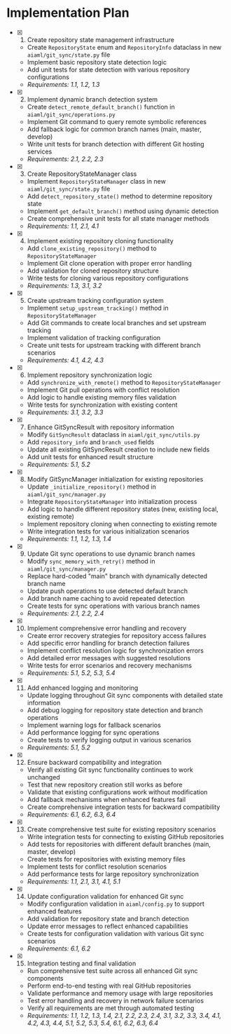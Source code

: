 # Implementation Plan

- [x] 1. Create repository state management infrastructure
  - Create `RepositoryState` enum and `RepositoryInfo` dataclass in new `aiaml/git_sync/state.py` file
  - Implement basic repository state detection logic
  - Add unit tests for state detection with various repository configurations
  - _Requirements: 1.1, 1.2, 1.3_

- [x] 2. Implement dynamic branch detection system
  - Create `detect_remote_default_branch()` function in `aiaml/git_sync/operations.py`
  - Implement Git command to query remote symbolic references
  - Add fallback logic for common branch names (main, master, develop)
  - Write unit tests for branch detection with different Git hosting services
  - _Requirements: 2.1, 2.2, 2.3_

- [x] 3. Create RepositoryStateManager class
  - Implement `RepositoryStateManager` class in new `aiaml/git_sync/state.py` file
  - Add `detect_repository_state()` method to determine repository state
  - Implement `get_default_branch()` method using dynamic detection
  - Create comprehensive unit tests for all state manager methods
  - _Requirements: 1.1, 2.1, 4.1_

- [x] 4. Implement existing repository cloning functionality
  - Add `clone_existing_repository()` method to `RepositoryStateManager`
  - Implement Git clone operation with proper error handling
  - Add validation for cloned repository structure
  - Write tests for cloning various repository configurations
  - _Requirements: 1.3, 3.1, 3.2_

- [x] 5. Create upstream tracking configuration system
  - Implement `setup_upstream_tracking()` method in `RepositoryStateManager`
  - Add Git commands to create local branches and set upstream tracking
  - Implement validation of tracking configuration
  - Create unit tests for upstream tracking with different branch scenarios
  - _Requirements: 4.1, 4.2, 4.3_

- [x] 6. Implement repository synchronization logic
  - Add `synchronize_with_remote()` method to `RepositoryStateManager`
  - Implement Git pull operations with conflict resolution
  - Add logic to handle existing memory files validation
  - Write tests for synchronization with existing content
  - _Requirements: 3.1, 3.2, 3.3_

- [x] 7. Enhance GitSyncResult with repository information
  - Modify `GitSyncResult` dataclass in `aiaml/git_sync/utils.py`
  - Add `repository_info` and `branch_used` fields
  - Update all existing GitSyncResult creation to include new fields
  - Add unit tests for enhanced result structure
  - _Requirements: 5.1, 5.2_

- [x] 8. Modify GitSyncManager initialization for existing repositories
  - Update `_initialize_repository()` method in `aiaml/git_sync/manager.py`
  - Integrate `RepositoryStateManager` into initialization process
  - Add logic to handle different repository states (new, existing local, existing remote)
  - Implement repository cloning when connecting to existing remote
  - Write integration tests for various initialization scenarios
  - _Requirements: 1.1, 1.2, 1.3, 1.4_

- [x] 9. Update Git sync operations to use dynamic branch names
  - Modify `sync_memory_with_retry()` method in `aiaml/git_sync/manager.py`
  - Replace hard-coded "main" branch with dynamically detected branch name
  - Update push operations to use detected default branch
  - Add branch name caching to avoid repeated detection
  - Create tests for sync operations with various branch names
  - _Requirements: 2.1, 2.2, 2.4_

- [x] 10. Implement comprehensive error handling and recovery
  - Create error recovery strategies for repository access failures
  - Add specific error handling for branch detection failures
  - Implement conflict resolution logic for synchronization errors
  - Add detailed error messages with suggested resolutions
  - Write tests for error scenarios and recovery mechanisms
  - _Requirements: 5.1, 5.2, 5.3, 5.4_

- [x] 11. Add enhanced logging and monitoring
  - Update logging throughout Git sync components with detailed state information
  - Add debug logging for repository state detection and branch operations
  - Implement warning logs for fallback scenarios
  - Add performance logging for sync operations
  - Create tests to verify logging output in various scenarios
  - _Requirements: 5.1, 5.2_

- [x] 12. Ensure backward compatibility and integration
  - Verify all existing Git sync functionality continues to work unchanged
  - Test that new repository creation still works as before
  - Validate that existing configurations work without modification
  - Add fallback mechanisms when enhanced features fail
  - Create comprehensive integration tests for backward compatibility
  - _Requirements: 6.1, 6.2, 6.3, 6.4_

- [x] 13. Create comprehensive test suite for existing repository scenarios
  - Write integration tests for connecting to existing GitHub repositories
  - Add tests for repositories with different default branches (main, master, develop)
  - Create tests for repositories with existing memory files
  - Implement tests for conflict resolution scenarios
  - Add performance tests for large repository synchronization
  - _Requirements: 1.1, 2.1, 3.1, 4.1, 5.1_

- [x] 14. Update configuration validation for enhanced Git sync
  - Modify configuration validation in `aiaml/config.py` to support enhanced features
  - Add validation for repository state and branch detection
  - Update error messages to reflect enhanced capabilities
  - Create tests for configuration validation with various Git sync scenarios
  - _Requirements: 6.1, 6.2_

- [x] 15. Integration testing and final validation
  - Run comprehensive test suite across all enhanced Git sync components
  - Perform end-to-end testing with real GitHub repositories
  - Validate performance and memory usage with large repositories
  - Test error handling and recovery in network failure scenarios
  - Verify all requirements are met through automated testing
  - _Requirements: 1.1, 1.2, 1.3, 1.4, 2.1, 2.2, 2.3, 2.4, 3.1, 3.2, 3.3, 3.4, 4.1, 4.2, 4.3, 4.4, 5.1, 5.2, 5.3, 5.4, 6.1, 6.2, 6.3, 6.4_